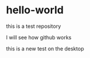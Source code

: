 # hello-world
this is a test repository

I will see how github works

this is a new test on the desktop

